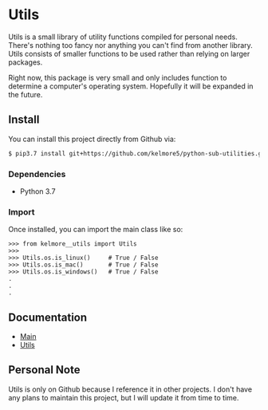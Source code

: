 # Utils

Utils is a small library of utility functions compiled for personal needs. There's 
nothing too fancy nor anything you can't find from another library. Utils consists of
smaller functions to be used rather than relying on larger packages.

Right now, this package is very small and only includes function to determine a computer's operating
system. Hopefully it will be expanded in the future.

## Install

You can install this project directly from Github via:

```bash
$ pip3.7 install git+https://github.com/kelmore5/python-sub-utilities.git
```

### Dependencies

- Python 3.7

### Import

Once installed, you can import the main class like so:

    >>> from kelmore__utils import Utils
    >>>
    >>> Utils.os.is_linux()     # True / False
    >>> Utils.os.is_mac()       # True / False
    >>> Utils.os.is_windows()   # True / False
    .
    .
    .
    
## Documentation

* [Main](docs/build/markdown/index.md)
* [Utils](docs/build/markdown/pages/utils.md)

## Personal Note

Utils is only on Github because I reference it in other projects. I don't have any plans 
to maintain this project, but I will update it from time to time. 
